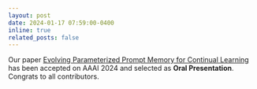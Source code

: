 ```yaml
---
layout: post
date: 2024-01-17 07:59:00-0400
inline: true
related_posts: false
---
```


Our paper [Evolving Parameterized Prompt Memory for Continual Learning](https://mrifkikurniawan.github.io/blog/2024/EvoPrompt/)
has been accepted on AAAI 2024 and selected as **Oral Presentation**. Congrats to all contributors.